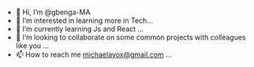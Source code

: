 - 👋 Hi, I’m @gbenga-MA
- 👀 I’m interested in learning more in Tech...
- 🌱 I’m currently learning Js and React ...
- 💞️ I’m looking to collaborate on some common projects with colleagues like you ...
- 📫 How to reach me michaelayox@gmail.com  ...

<!---
gbenga-MA/gbenga-MA is a ✨ special ✨ repository because its `README.md` (this file) appears on your GitHub profile.
You can click the Preview link to take a look at your changes.
--->
